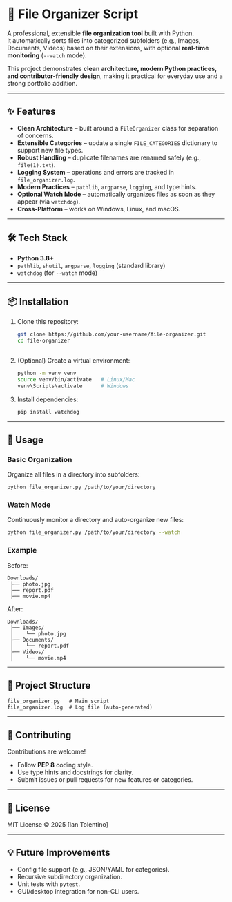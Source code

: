 # 📂 File Organizer Script

A professional, extensible **file organization tool** built with Python.  
It automatically sorts files into categorized subfolders (e.g., Images, Documents, Videos) based on their extensions, with optional **real-time monitoring** (`--watch` mode).  

This project demonstrates **clean architecture, modern Python practices, and contributor-friendly design**, making it practical for everyday use and a strong portfolio addition.

---

## ✨ Features

- **Clean Architecture** – built around a `FileOrganizer` class for separation of concerns.  
- **Extensible Categories** – update a single `FILE_CATEGORIES` dictionary to support new file types.  
- **Robust Handling** – duplicate filenames are renamed safely (e.g., `file(1).txt`).  
- **Logging System** – operations and errors are tracked in `file_organizer.log`.  
- **Modern Practices** – `pathlib`, `argparse`, `logging`, and type hints.  
- **Optional Watch Mode** – automatically organizes files as soon as they appear (via `watchdog`).  
- **Cross-Platform** – works on Windows, Linux, and macOS.

---

## 🛠️ Tech Stack

- **Python 3.8+**  
- `pathlib`, `shutil`, `argparse`, `logging` (standard library)  
- `watchdog` (for `--watch` mode)

---

## 📦 Installation

1. Clone this repository:
   ```bash
   git clone https://github.com/your-username/file-organizer.git
   cd file-organizer
  

2. (Optional) Create a virtual environment:

   ```bash
   python -m venv venv
   source venv/bin/activate   # Linux/Mac
   venv\Scripts\activate      # Windows
   ```

3. Install dependencies:

   ```bash
   pip install watchdog
   ```

---

## 🚀 Usage

### Basic Organization

Organize all files in a directory into subfolders:

```bash
python file_organizer.py /path/to/your/directory
```

### Watch Mode

Continuously monitor a directory and auto-organize new files:

```bash
python file_organizer.py /path/to/your/directory --watch
```

### Example

Before:

```
Downloads/
 ├── photo.jpg
 ├── report.pdf
 ├── movie.mp4
```

After:

```
Downloads/
 ├── Images/
 │    └── photo.jpg
 ├── Documents/
 │    └── report.pdf
 ├── Videos/
 │    └── movie.mp4
```

---

## 📂 Project Structure

```
file_organizer.py   # Main script
file_organizer.log  # Log file (auto-generated)
```

---

## 🤝 Contributing

Contributions are welcome!

* Follow **PEP 8** coding style.
* Use type hints and docstrings for clarity.
* Submit issues or pull requests for new features or categories.

---

## 📝 License

MIT License © 2025 \[Ian Tolentino]

---

## 💡 Future Improvements

* Config file support (e.g., JSON/YAML for categories).
* Recursive subdirectory organization.
* Unit tests with `pytest`.
* GUI/desktop integration for non-CLI users.
